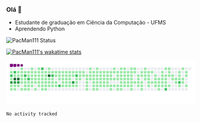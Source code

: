 ### Olá 👋

- Estudante de graduação em Ciência da Computação - UFMS
- Aprendendo Python

![PacMan111 Status](https://github-readme-stats.vercel.app/api?username=pacman111&show_icons=true&theme=gruvbox)
<!--[![Top Linguagens](https://github-readme-stats.vercel.app/api/top-langs/?username=pacman111&layout=compact)](https://github.com/anuraghazra/github-readme-stats) 
-->

[![PacMan111's wakatime stats](https://github-readme-stats.vercel.app/api/wakatime?username=PacMan111)](https://github.com/anuraghazra/github-readme-stats)

![snake gif](https://github.com/PacMan111/PacMan111/blob/output/github-contribution-grid-snake.gif)

<!--START_SECTION:waka-->

```text
No activity tracked
```

<!--END_SECTION:waka-->
